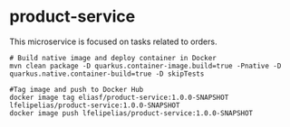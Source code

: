# product-service

This microservice is focused on tasks related to orders.

```shell script
# Build native image and deploy container in Docker
mvn clean package -D quarkus.container-image.build=true -Pnative -D quarkus.native.container-build=true -D skipTests

#Tag image and push to Docker Hub
docker image tag eliasf/product-service:1.0.0-SNAPSHOT lfelipelias/product-service:1.0.0-SNAPSHOT
docker image push lfelipelias/product-service:1.0.0-SNAPSHOT
```